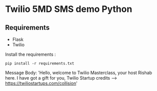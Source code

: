 # Twilio 5MD SMS demo Python

## Requirements

- Flask
- Twilio

Install the requirements :

```
pip install -r requirements.txt
```

Message Body:
'Hello, welcome to Twilio Masterclass, your host Rishab here. I have got a gift for you, Twilio Startup credits --> <https://twiliostartups.com/collision>'
